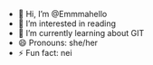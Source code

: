 - 👋 Hi, I’m @Emmmahello
- 👀 I’m interested in reading
- 🌱 I’m currently learning about GIT
- 😄 Pronouns: she/her
- ⚡ Fun fact: nei

<!---
Emmmahello/Emmmahello is a ✨ special ✨ repository because its `README.md` (this file) appears on your GitHub profile.
You can click the Preview link to take a look at your changes.
--->
